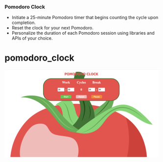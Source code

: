 ### Pomodoro Clock
* Initiate a 25-minute Pomodoro timer that begins counting the cycle upon completion.
* Reset the clock for your next Pomodoro.
* Personalize the duration of each Pomodoro session using libraries and APIs of your choice.

# pomodoro_clock
![pomodoro_clock](./images/output.png)
